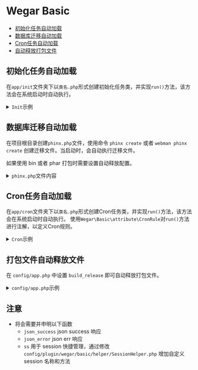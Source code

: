 # Wegar Basic

- [初始化任务自动加载](#load-init-task)
- [数据库迁移自动加载](#load-migration)
- [Cron任务自动加载](#load-cron)
- [自动释放打包文件](#build_release)

## 初始化任务自动加载 <a name="load-init-task"></a>

在`app/init`文件夹下以`类名.php`形式创建初始化任务类，并实现`run()`方法，该方法会在系统启动时自动执行。

<details>

<summary><code>Init</code>示例</summary>

```php
<?php

# app/init/Foo.php

namespace app\init;

use Wegar\Basic\Abstract\InitAbstract;

class Foo extends InitAbstract {

    public int $weight = 10; // 默认为10，越小越先执行

    function run(){
        // do something
    }
}
```

</details>

## 数据库迁移自动加载 <a name="load-migration"></a>

在项目根目录创建`phinx.php`文件，使用命令 `phinx create` 或者 `webman phinx create` 创建迁移文件。当启动时，会自动执行迁移文件。

如果使用 bin 或者 phar 打包时需要设置自动释放配置。

<details>

<summary><code>phinx.php</code>文件内容</summary>

```php
<?php

use Dotenv\Dotenv;

if (class_exists('Dotenv\Dotenv') && file_exists(base_path(false) . '/.env')) {
  if (method_exists('Dotenv\Dotenv', 'createUnsafeMutable')) {
    Dotenv::createUnsafeMutable(base_path(false))->load();
  } else {
    Dotenv::createMutable(base_path(false))->load();
  }
}
return [
  "paths"        => [
    "migrations" => is_phar() ? runtime_path('phinx/database/migrations') : base_path("database/migrations"),
    "seeds"      => is_phar() ? runtime_path('phinx/database/seeds') : base_path("database/seeds")
  ],
  "environments" => [
    "default_migration_table" => "phinxlog",
    "default_environment"     => "default",
    "default"                 => [
      "adapter"   => "mysql",
      "host"      => env("MYSQL_HOST"),
      "name"      => env("MYSQL_DBNAME"),
      "user"      => env("MYSQL_USER"),
      "pass"      => env("MYSQL_PASSWORD"),
      "port"      => env("MYSQL_PORT", "3306"),
      "charset"   => "utf8mb4",
      'collation' => 'utf8mb4_general_ci',
    ],
  ]
];
```

</details>

## Cron任务自动加载 <a name="load-cron"></a>

在`app/cron`文件夹下以`类名.php`形式创建Cron任务类，并实现`run()`方法，该方法会在系统启动时自动执行。
使用`Wegar\Basic\attribute\CronRule`对`run()`方法进行注解，以定义Cron规则。

<details>

<summary><code>Cron</code>示例</summary>

```php
<?php

# app/cron/Foo.php

namespace app\cron;

use Wegar\Basic\Attribute\CronRule;

class Foo {
    #[CronRule('*/5 * * * * *')] // 每5秒执行一次
    function run(){
        // do something
    }
}
```

</details>

## 打包文件自动释放文件 <a name="build_release"></a>

在 `config/app.php` 中设置 `build_release` 即可自动释放打包文件。

<details>

<summary><code>config/app.php</code>示例</summary>

```php
# config/app.php
  ...
  'build_release' => [
    '.env.example' => run_path(), # 将 .env.example 文件释放到运行目录下
    'public/' => run_path(),
    'plugin/admin/public/' => run_path(),
    'database/' => runtime_path('phinx'), # 将 database 目录释放到 phinx 运行目录下
  ],
  ...
```
</details>

[//]: # (## 远程 组件/APP 加载规则)

[//]: # ()
[//]: # (使用 `\Wegar\Basic\helper\RouteHelper::registerComponent` 注册远程组件)

[//]: # ()
[//]: # (- `RouteHelper::registerComponent&#40;name: 'test-page', component_file_path: '...', need_base_url: true&#41;`)

[//]: # (    - 前端访问 `/test-page{remaining_path: .*}` 可直接渲染远程组件/APP)

## 注意

- 将会需要并申明以下函数
    - `json_success` json success 响应
    - `json_error` json err 响应
    - `ss` 用于 session 快捷管理，通过修改 `config/plugin/wegar/basic/helper/SessionHelper.php` 增加自定义 session 名称和方法